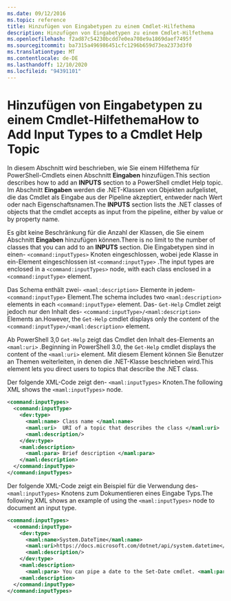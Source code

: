 ```yaml
---
ms.date: 09/12/2016
ms.topic: reference
title: Hinzufügen von Eingabetypen zu einem Cmdlet-Hilfethema
description: Hinzufügen von Eingabetypen zu einem Cmdlet-Hilfethema
ms.openlocfilehash: f2ad87c54230bcdd7e0ea708e9a1869daef7495f
ms.sourcegitcommit: ba7315a496986451cfc1296b659d73ea2373d3f0
ms.translationtype: MT
ms.contentlocale: de-DE
ms.lasthandoff: 12/10/2020
ms.locfileid: "94391101"
---
```

# <a name="how-to-add-input-types-to-a-cmdlet-help-topic"></a><span data-ttu-id="45633-103">Hinzufügen von Eingabetypen zu einem Cmdlet-Hilfethema</span><span class="sxs-lookup"><span data-stu-id="45633-103">How to Add Input Types to a Cmdlet Help Topic</span></span>

<span data-ttu-id="45633-104">In diesem Abschnitt wird beschrieben, wie Sie einem Hilfethema für PowerShell-Cmdlets einen Abschnitt **Eingaben** hinzufügen.</span><span class="sxs-lookup"><span data-stu-id="45633-104">This section describes how to add an **INPUTS** section to a PowerShell cmdlet Help topic.</span></span> <span data-ttu-id="45633-105">Im Abschnitt **Eingaben** werden die .NET-Klassen von Objekten aufgelistet, die das Cmdlet als Eingabe aus der Pipeline akzeptiert, entweder nach Wert oder nach Eigenschaftsnamen.</span><span class="sxs-lookup"><span data-stu-id="45633-105">The **INPUTS** section lists the .NET classes of objects that the cmdlet accepts as input from the pipeline, either by value or by property name.</span></span>

<span data-ttu-id="45633-106">Es gibt keine Beschränkung für die Anzahl der Klassen, die Sie einem Abschnitt **Eingaben** hinzufügen können.</span><span class="sxs-lookup"><span data-stu-id="45633-106">There is no limit to the number of classes that you can add to an **INPUTS** section.</span></span> <span data-ttu-id="45633-107">Die Eingabetypen sind in einen- `<command:inputTypes>` Knoten eingeschlossen, wobei jede Klasse in ein-Element eingeschlossen ist `<command:inputType>` .</span><span class="sxs-lookup"><span data-stu-id="45633-107">The input types are enclosed in a `<command:inputTypes>` node, with each class enclosed in a `<command:inputType>` element.</span></span>

<span data-ttu-id="45633-108">Das Schema enthält zwei- `<maml:description>` Elemente in jedem- `<command:inputType>` Element.</span><span class="sxs-lookup"><span data-stu-id="45633-108">The schema includes two `<maml:description>` elements in each `<command:inputType>` element.</span></span>
<span data-ttu-id="45633-109">Das- `Get-Help` Cmdlet zeigt jedoch nur den Inhalt des- `<command:inputType>/<maml:description>` Elements an.</span><span class="sxs-lookup"><span data-stu-id="45633-109">However, the `Get-Help` cmdlet displays only the content of the `<command:inputType>/<maml:description>` element.</span></span>

<span data-ttu-id="45633-110">Ab PowerShell 3,0 `Get-Help` zeigt das Cmdlet den Inhalt des-Elements an `<maml:uri>` .</span><span class="sxs-lookup"><span data-stu-id="45633-110">Beginning in PowerShell 3.0, the `Get-Help` cmdlet displays the content of the `<maml:uri>` element.</span></span>
<span data-ttu-id="45633-111">Mit diesem Element können Sie Benutzer an Themen weiterleiten, in denen die .NET-Klasse beschrieben wird.</span><span class="sxs-lookup"><span data-stu-id="45633-111">This element lets you direct users to topics that describe the .NET class.</span></span>

<span data-ttu-id="45633-112">Der folgende XML-Code zeigt den- `<maml:inputTypes>` Knoten.</span><span class="sxs-lookup"><span data-stu-id="45633-112">The following XML shows the `<maml:inputTypes>` node.</span></span>

```xml
<command:inputTypes>
  <command:inputType>
    <dev:type>
      <maml:name> Class name </maml:name>
      <maml:uri>  URI of a topic that describes the class </maml:uri>
      <maml:description/>
    </dev:type>
    <maml:description>
      <maml:para> Brief description </maml:para>
    </maml:description>
  </command:inputType>
</command:inputTypes>
```

<span data-ttu-id="45633-113">Der folgende XML-Code zeigt ein Beispiel für die Verwendung des- `<maml:inputTypes>` Knotens zum Dokumentieren eines Eingabe Typs.</span><span class="sxs-lookup"><span data-stu-id="45633-113">The following XML shows an example of using the `<maml:inputTypes>` node to document an input type.</span></span>

```xml
<command:inputTypes>
  <command:inputType>
    <dev:type>
      <maml:name>System.DateTime</maml:name>
      <maml:uri>https://docs.microsoft.com/dotnet/api/system.datetime</maml:uri>
      <maml:description/>
    </dev:type>
    <maml:description>
      <maml:para> You can pipe a date to the Set-Date cmdlet. <maml:para>
    <maml:description>
  </command:inputType>
</command:inputTypes>
```
